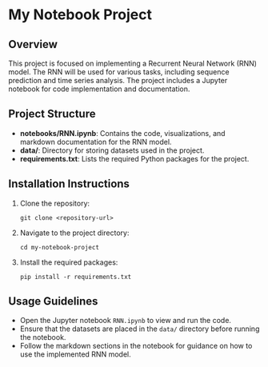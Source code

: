# My Notebook Project

## Overview
This project is focused on implementing a Recurrent Neural Network (RNN) model. The RNN will be used for various tasks, including sequence prediction and time series analysis. The project includes a Jupyter notebook for code implementation and documentation.

## Project Structure
- **notebooks/RNN.ipynb**: Contains the code, visualizations, and markdown documentation for the RNN model.
- **data/**: Directory for storing datasets used in the project.
- **requirements.txt**: Lists the required Python packages for the project.

## Installation Instructions
1. Clone the repository:
   ```
   git clone <repository-url>
   ```
2. Navigate to the project directory:
   ```
   cd my-notebook-project
   ```
3. Install the required packages:
   ```
   pip install -r requirements.txt
   ```

## Usage Guidelines
- Open the Jupyter notebook `RNN.ipynb` to view and run the code.
- Ensure that the datasets are placed in the `data/` directory before running the notebook.
- Follow the markdown sections in the notebook for guidance on how to use the implemented RNN model.